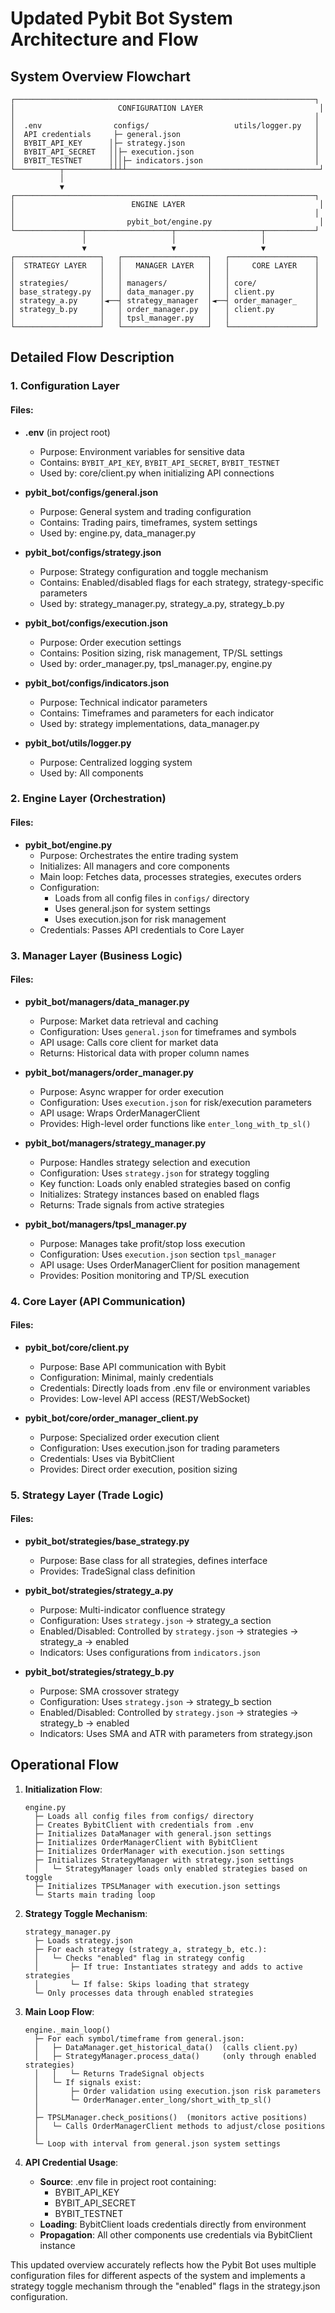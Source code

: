 # Updated Pybit Bot System Architecture and Flow

## System Overview Flowchart

```
┌───────────────────────────────────────────────────────────────────┐
│                       CONFIGURATION LAYER                          │
│                                                                   │
│  .env                configs/                   utils/logger.py   │
│  API credentials     ├─ general.json                              │
│  BYBIT_API_KEY      │├─ strategy.json                             │
│  BYBIT_API_SECRET   ││├─ execution.json                           │
│  BYBIT_TESTNET      │││├─ indicators.json                         │
└──────────┬──────────┴┴┴┴───────────────────────────────────────────┘
           │
           ▼
┌───────────────────────────────────────────────────────────────────┐
│                          ENGINE LAYER                              │
│                                                                   │
│                         pybit_bot/engine.py                        │
└───────────────┬───────────────────┬───────────────────┬───────────┘
                │                   │                   │
                ▼                   ▼                   ▼
┌───────────────────┐   ┌───────────────────┐   ┌───────────────────┐
│  STRATEGY LAYER   │   │   MANAGER LAYER   │   │     CORE LAYER    │
│                   │   │                   │   │                   │
│ strategies/       │   │ managers/         │   │ core/             │
│ base_strategy.py  │   │ data_manager.py   │   │ client.py         │
│ strategy_a.py     │◄──┤ strategy_manager  │◄──┤ order_manager_    │
│ strategy_b.py     │   │ order_manager.py  │   │ client.py         │
│                   │   │ tpsl_manager.py   │   │                   │
└───────────────────┘   └───────────────────┘   └───────────────────┘
```

## Detailed Flow Description

### 1. Configuration Layer

#### Files:
- **.env** (in project root)
  - Purpose: Environment variables for sensitive data
  - Contains: `BYBIT_API_KEY`, `BYBIT_API_SECRET`, `BYBIT_TESTNET`
  - Used by: core/client.py when initializing API connections

- **pybit_bot/configs/general.json**
  - Purpose: General system and trading configuration
  - Contains: Trading pairs, timeframes, system settings
  - Used by: engine.py, data_manager.py

- **pybit_bot/configs/strategy.json**
  - Purpose: Strategy configuration and toggle mechanism
  - Contains: Enabled/disabled flags for each strategy, strategy-specific parameters
  - Used by: strategy_manager.py, strategy_a.py, strategy_b.py

- **pybit_bot/configs/execution.json**
  - Purpose: Order execution settings
  - Contains: Position sizing, risk management, TP/SL settings
  - Used by: order_manager.py, tpsl_manager.py, engine.py

- **pybit_bot/configs/indicators.json**
  - Purpose: Technical indicator parameters
  - Contains: Timeframes and parameters for each indicator
  - Used by: strategy implementations, data_manager.py

- **pybit_bot/utils/logger.py**
  - Purpose: Centralized logging system
  - Used by: All components

### 2. Engine Layer (Orchestration)

#### Files:
- **pybit_bot/engine.py**
  - Purpose: Orchestrates the entire trading system
  - Initializes: All managers and core components
  - Main loop: Fetches data, processes strategies, executes orders
  - Configuration: 
    - Loads from all config files in `configs/` directory
    - Uses general.json for system settings
    - Uses execution.json for risk management
  - Credentials: Passes API credentials to Core Layer

### 3. Manager Layer (Business Logic)

#### Files:
- **pybit_bot/managers/data_manager.py**
  - Purpose: Market data retrieval and caching
  - Configuration: Uses `general.json` for timeframes and symbols
  - API usage: Calls core client for market data
  - Returns: Historical data with proper column names

- **pybit_bot/managers/order_manager.py**
  - Purpose: Async wrapper for order execution
  - Configuration: Uses `execution.json` for risk/execution parameters
  - API usage: Wraps OrderManagerClient
  - Provides: High-level order functions like `enter_long_with_tp_sl()`

- **pybit_bot/managers/strategy_manager.py**
  - Purpose: Handles strategy selection and execution
  - Configuration: Uses `strategy.json` for strategy toggling
  - Key function: Loads only enabled strategies based on config
  - Initializes: Strategy instances based on enabled flags
  - Returns: Trade signals from active strategies

- **pybit_bot/managers/tpsl_manager.py**
  - Purpose: Manages take profit/stop loss execution
  - Configuration: Uses `execution.json` section `tpsl_manager`
  - API usage: Uses OrderManagerClient for position management
  - Provides: Position monitoring and TP/SL execution

### 4. Core Layer (API Communication)

#### Files:
- **pybit_bot/core/client.py**
  - Purpose: Base API communication with Bybit
  - Configuration: Minimal, mainly credentials
  - Credentials: Directly loads from .env file or environment variables
  - Provides: Low-level API access (REST/WebSocket)

- **pybit_bot/core/order_manager_client.py**
  - Purpose: Specialized order execution client
  - Configuration: Uses execution.json for trading parameters
  - Credentials: Uses via BybitClient
  - Provides: Direct order execution, position sizing

### 5. Strategy Layer (Trade Logic)

#### Files:
- **pybit_bot/strategies/base_strategy.py**
  - Purpose: Base class for all strategies, defines interface
  - Provides: TradeSignal class definition

- **pybit_bot/strategies/strategy_a.py**
  - Purpose: Multi-indicator confluence strategy
  - Configuration: Uses `strategy.json` → strategy_a section
  - Enabled/Disabled: Controlled by `strategy.json` → strategies → strategy_a → enabled
  - Indicators: Uses configurations from `indicators.json`

- **pybit_bot/strategies/strategy_b.py**
  - Purpose: SMA crossover strategy
  - Configuration: Uses `strategy.json` → strategy_b section
  - Enabled/Disabled: Controlled by `strategy.json` → strategies → strategy_b → enabled
  - Indicators: Uses SMA and ATR with parameters from strategy.json

## Operational Flow

1. **Initialization Flow**:
   ```
   engine.py
     ├─ Loads all config files from configs/ directory
     ├─ Creates BybitClient with credentials from .env
     ├─ Initializes DataManager with general.json settings
     ├─ Initializes OrderManagerClient with BybitClient
     ├─ Initializes OrderManager with execution.json settings
     ├─ Initializes StrategyManager with strategy.json settings
     │   └─ StrategyManager loads only enabled strategies based on toggle
     ├─ Initializes TPSLManager with execution.json settings
     └─ Starts main trading loop
   ```

2. **Strategy Toggle Mechanism**:
   ```
   strategy_manager.py
     ├─ Loads strategy.json
     ├─ For each strategy (strategy_a, strategy_b, etc.):
     │   └─ Checks "enabled" flag in strategy config
     │       ├─ If true: Instantiates strategy and adds to active strategies
     │       └─ If false: Skips loading that strategy
     └─ Only processes data through enabled strategies
   ```

3. **Main Loop Flow**:
   ```
   engine._main_loop()
     ├─ For each symbol/timeframe from general.json:
     │   ├─ DataManager.get_historical_data()  (calls client.py)
     │   ├─ StrategyManager.process_data()     (only through enabled strategies)
     │   │   └─ Returns TradeSignal objects
     │   └─ If signals exist:
     │       ├─ Order validation using execution.json risk parameters
     │       └─ OrderManager.enter_long/short_with_tp_sl()
     │
     ├─ TPSLManager.check_positions()  (monitors active positions)
     │   └─ Calls OrderManagerClient methods to adjust/close positions
     │
     └─ Loop with interval from general.json system settings
   ```

4. **API Credential Usage**:
   - **Source**: .env file in project root containing:
     - BYBIT_API_KEY
     - BYBIT_API_SECRET
     - BYBIT_TESTNET
   - **Loading**: BybitClient loads credentials directly from environment
   - **Propagation**: All other components use credentials via BybitClient instance

This updated overview accurately reflects how the Pybit Bot uses multiple configuration files for different aspects of the system and implements a strategy toggle mechanism through the "enabled" flags in the strategy.json configuration.